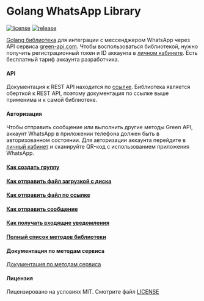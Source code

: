 # Golang WhatsApp Library

[![license](https://img.shields.io/github/license/green-api/whatsapp-api-client-golang)](https://github.com/green-api/whatsapp-api-client-golang/blob/master/LICENSE)
[![release](https://img.shields.io/github/v/release/green-api/whatsapp-api-client-golang)](https://github.com/green-api/whatsapp-api-client-golang/releases)

[Golang библиотека](https://github.com/green-api/whatsapp-api-client-golang) для интеграции с мессенджером WhatsApp
через API сервиса [green-api.com](https://green-api.com/). Чтобы воспользоваться библиотекой, нужно получить
регистрационный токен и ID аккаунта в [личном кабинете](https://console.green-api.com/). Есть бесплатный тариф аккаунта
разработчика.

#### API

Документация к REST API находится по [ссылке](https://green-api.com/docs/api/). Библиотека является оберткой к REST API,
поэтому документация по ссылке выше применима и к самой библиотеке.

#### Авторизация

Чтобы отправить сообщение или выполнить другие методы Green API, аккаунт WhatsApp в приложении телефона должен быть в
авторизованном состоянии. Для авторизации аккаунта перейдите в [личный кабинет](https://console.green-api.com/) и
сканируйте QR-код с использованием приложения WhatsApp.

#### [Как создать группу](create_group.md)

#### [Как отправить файл загрузкой с диска](send_file_by_upload.md)

#### [Как отправить файл по ссылке](send_file_by_url.md)

#### [Как отправить сообщение](send_message.md)

#### [Как получать входящие уведомления](webhook.md)

#### [Полный список методов библиотеки](all_methods.md)

#### Документация по методам сервиса

[Документация по методам сервиса](https://green-api.com/docs/api/)

#### Лицензия

Лицензировано на условиях MIT. Смотрите
файл [LICENSE](https://github.com/green-api/whatsapp-api-client-golang/blob/master/LICENSE)
